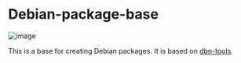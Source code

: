 # Debian-package-base

![image](http://wallpapercave.com/wp/xk9cJfn.jpg)

This is a base for creating Debian packages. It is based on [dbn-tools](https://github.com/jd-apprentice/dbn-tools).
